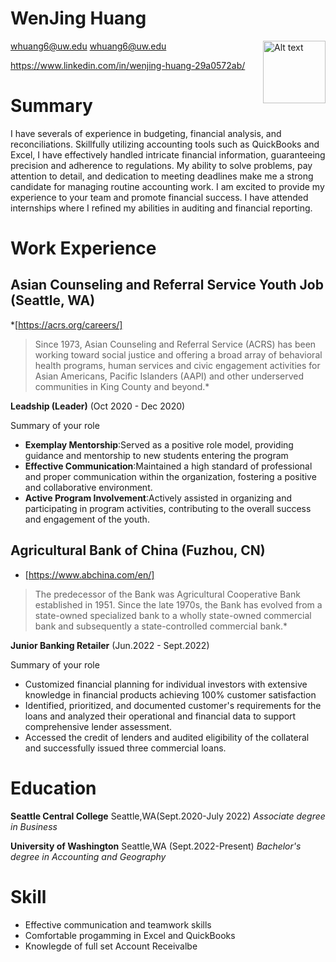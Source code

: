 # WenJing Huang  


<img src="https://secure.cdn1.wdpromedia.cn/resize/mwImage/1/630/354/75/wdpromedia.disney.go.com/media/wdpro-shdr-assets/prod/en-cn/system/images/shdr-dine-cookieann-bakery-cafe-hero-1129.jpg" alt="Alt text" width="100" style="float: right;">

whuang6@uw.edu
whuang6@uw.edu

https://www.linkedin.com/in/wenjing-huang-29a0572ab/

# Summary
I have severals of experience in budgeting, financial analysis, and reconciliations. Skillfully utilizing accounting tools such as QuickBooks and Excel, I have effectively handled intricate financial information, guaranteeing precision and adherence to regulations. My ability to solve problems, pay attention to detail, and dedication to meeting deadlines make me a strong candidate for managing routine accounting work. I am excited to provide my experience to your team and promote financial success. I have attended internships where I refined my abilities in auditing and financial reporting.

# Work Experience

## Asian Counseling and Referral Service Youth Job (Seattle, WA)

*[https://acrs.org/careers/] 
> Since 1973, Asian Counseling and Referral Service (ACRS) has been working toward social justice and offering a broad array of behavioral health programs, human services and civic engagement activities for Asian Americans, Pacific Islanders (AAPI) and other underserved communities in King County and beyond.*

**Leadship (Leader)** (Oct 2020 - Dec 2020)

Summary of your role

- **Exemplay Mentorship**:Served as a positive role model, providing guidance and mentorship to new students entering the program
- **Effective Communication**:Maintained a high standard of professional and proper communication within the organization, fostering a positive and collaborative environment.
- **Active Program Involvement**:Actively assisted in organizing and participating in program activities, contributing to the overall success and engagement of the youth.

## Agricultural Bank of China (Fuzhou, CN)
* [https://www.abchina.com/en/]
> The predecessor of the Bank was Agricultural Cooperative Bank established in 1951. Since the late 1970s, the Bank has evolved from a state-owned specialized bank to a wholly state-owned commercial bank and subsequently a state-controlled commercial bank.*

**Junior Banking Retailer**        (Jun.2022 - Sept.2022)

Summary of your role

- Customized financial planning for individual investors with extensive knowledge in financial products achieving 100% customer satisfaction
- Identified, prioritized, and documented customer's requirements for the loans and analyzed their operational and financial data to support comprehensive lender assessment.
- Accessed the credit of lenders and audited eligibility of the collateral and successfully issued three commercial loans.

# **Education**

**Seattle Central College**          Seattle,WA(Sept.2020-July 2022)
*Associate degree in Business*

**University of Washington**        Seattle,WA (Sept.2022-Present)
*Bachelor's degree in Accounting and Geography*

# Skill
- Effective communication and teamwork skills
- Comfortable progamming in Excel and QuickBooks
- Knowlegde of full set Account Receivalbe 
